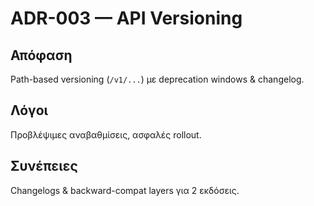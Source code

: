 # ADR-003 — API Versioning
## Απόφαση
Path-based versioning (`/v1/...`) με deprecation windows & changelog.
## Λόγοι
Προβλέψιμες αναβαθμίσεις, ασφαλές rollout.
## Συνέπειες
Changelogs & backward-compat layers για 2 εκδόσεις.
